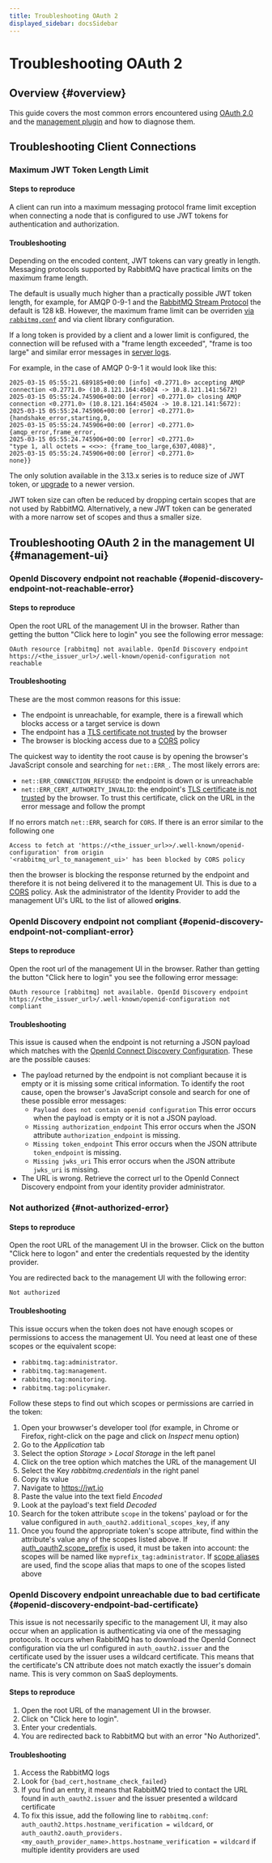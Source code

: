 ```yaml
---
title: Troubleshooting OAuth 2
displayed_sidebar: docsSidebar
---
```

<!--
Copyright (c) 2005-2025 Broadcom. All Rights Reserved. The term "Broadcom" refers to Broadcom Inc. and/or its subsidiaries.

All rights reserved. This program and the accompanying materials
are made available under the terms of the under the Apache License,
Version 2.0 (the "License”); you may not use this file except in compliance
with the License. You may obtain a copy of the License at

https://www.apache.org/licenses/LICENSE-2.0

Unless required by applicable law or agreed to in writing, software
distributed under the License is distributed on an "AS IS" BASIS,
WITHOUT WARRANTIES OR CONDITIONS OF ANY KIND, either express or implied.
See the License for the specific language governing permissions and
limitations under the License.
-->

# Troubleshooting OAuth 2

## Overview {#overview}

This guide covers the most common errors encountered using [OAuth 2.0](./oauth2) and the [management plugin](./management) and how to diagnose them.

## Troubleshooting Client Connections

### Maximum JWT Token Length Limit

#### Steps to reproduce

A client can run into a maximum messaging protocol frame limit exception when connecting
a node that is configured to use JWT tokens for authentication and authorization.

#### Troubleshooting

Depending on the encoded content, JWT tokens can vary greatly in length.
Messaging protocols supported by RabbitMQ have practical limits on the maximum
frame length.

The default is usually much higher than a practically possible JWT token length,
for example, for AMQP 0-9-1 and the [RabbitMQ Stream Protocol](./stream) the default
is 128 kB. However, the maximum frame limit can be overriden [via `rabbitmq.conf`](./configure) and via client library configuration.

If a long token is provided by a client and a lower limit is configured, the connection will be refused with
a "frame length exceeded", "frame is too large" and similar error messages
in [server logs](./logging).

For example, in the case of AMQP 0-9-1 it would look like this:

```
2025-03-15 05:55:21.689185+00:00 [info] <0.2771.0> accepting AMQP connection <0.2771.0> (10.8.121.164:45024 -> 10.8.121.141:5672)
2025-03-15 05:55:24.745906+00:00 [error] <0.2771.0> closing AMQP connection <0.2771.0> (10.8.121.164:45024 -> 10.8.121.141:5672):
2025-03-15 05:55:24.745906+00:00 [error] <0.2771.0> {handshake_error,starting,0,
2025-03-15 05:55:24.745906+00:00 [error] <0.2771.0>                  {amqp_error,frame_error,
2025-03-15 05:55:24.745906+00:00 [error] <0.2771.0>                              "type 1, all octets = <<>>: {frame_too_large,6307,4088}",
2025-03-15 05:55:24.745906+00:00 [error] <0.2771.0>                              none}}
```

The only solution available in the 3.13.x series is to reduce size of JWT token,
or [upgrade](./upgrade) to a newer version.

JWT token size can often be reduced by dropping certain scopes that are not used by RabbitMQ.
Alternatively, a new JWT token can be generated with a more narrow set of scopes
and thus a smaller size.


## Troubleshooting OAuth 2 in the management UI {#management-ui}

### OpenId Discovery endpoint not reachable {#openid-discovery-endpoint-not-reachable-error}

#### Steps to reproduce

Open the root URL of the management UI in the browser.
Rather than getting the button "Click here to login" you see the following error message:

```
OAuth resource [rabbitmq] not available. OpenId Discovery endpoint https://<the_issuer_url>/.well-known/openid-configuration not reachable
```

#### Troubleshooting

These are the most common reasons for this issue:

* The endpoint is unreachable, for example, there is a firewall which blocks access or a target service is down
* The endpoint has a [TLS certificate not trusted](./ssl#peer-verification) by the browser
* The browser is blocking access due to a [CORS](https://en.wikipedia.org/wiki/Cross-origin_resource_sharing) policy

The quickest way to identity the root cause is by opening the browser's JavaScript console and searching for `net::ERR_`.
The most likely errors are:

* `net::ERR_CONNECTION_REFUSED`: the endpoint is down or is unreachable
* `net::ERR_CERT_AUTHORITY_INVALID`: the endpoint's [TLS certificate is not trusted](./ssl#peer-verification) by the browser. To trust this certificate, click on the URL in the error message and follow the prompt

If no errors match `net::ERR`, search for `CORS`. If there is an error similar to the following one

```
Access to fetch at 'https://<the_issuer_url>>/.well-known/openid-configuration' from origin
'<rabbitmq_url_to_management_ui>' has been blocked by CORS policy
```

then the browser is blocking the response returned by the endpoint and therefore it is not being delivered it to the management UI.
This is due to a [CORS](https://en.wikipedia.org/wiki/Cross-origin_resource_sharing) policy.
Ask the administrator of the Identity Provider to add the management UI's URL to the list of allowed **origins**.


### OpenId Discovery endpoint not compliant {#openid-discovery-endpoint-not-compliant-error}

#### Steps to reproduce

Open the root url of the management UI in the browser.
Rather than getting the button "Click here to login" you see the following error message:

```
OAuth resource [rabbitmq] not available. OpenId Discovery endpoint https://<the_issuer_url>/.well-known/openid-configuration not compliant
```

#### Troubleshooting

This issue is caused when the endpoint is not returning a JSON payload which matches with the [OpenId Connect Discovery Configuration](https://openid.net/specs/openid-connect-discovery-1_0.html#ProviderConfig).
These are the possible causes:
- The payload returned by the endpoint is not compliant because it is empty or it is missing some critical information. To identify the root cause, open the browser's JavaScript console and search for one of these possible error messages:
  - `Payload does not contain openid configuration` This error occurs when the payload is empty or it is not a JSON payload.
  - `Missing authorization_endpoint` This error occurs when the JSON attribute `authorization_endpoint` is missing.
  - `Missing token_endpoint` This error occurs when the JSON attribute `token_endpoint` is missing.
  - `Missing jwks_uri` This error occurs when the JSON attribute `jwks_uri` is missing.
- The URL is wrong. Retrieve the correct url to the OpenId Connect Discovery endpoint from your identity provider administrator.

### Not authorized {#not-authorized-error}

#### Steps to reproduce

Open the root URL of the management UI in the browser. Click on the button "Click here to logon" and
enter the credentials requested by the identity provider.

You are redirected back to the management UI with the following error:

```
Not authorized
```

#### Troubleshooting

This issue occurs when the token does not have enough scopes or permissions to access the management UI. You need at least one of these scopes or the equivalent scope:

* `rabbitmq.tag:administrator`.
* `rabbitmq.tag:management`.
* `rabbitmq.tag:monitoring`.
* `rabbitmq.tag:policymaker`.

Follow these steps to find out which scopes or permissions are carried in the token:
1. Open your browwser's developer tool (for example, in Chrome or Firefox, right-click on the page and click on *Inspect* menu option)
2. Go to the *Application* tab
3. Select the option *Storage* > *Local Storage* in the left panel
4. Click on the tree option which matches the URL of the management UI
5. Select the Key *rabbitmq.credentials* in the right panel
6. Copy its value
7. Navigate to https://jwt.io
8. Paste the value into the text field *Encoded*
9. Look at the payload's text field *Decoded*
10. Search for the token attribute `scope` in the tokens' payload or for the value configured in `auth_oauth2.additional_scopes_key`, if any
11. Once you found the appropriate token's scope attribute, find within the attribute's value any of the scopes listed above. If [auth_oauth2.scope_prefix](./oauth2#scope-prefix) is used, it must be taken into account: the scopes will be named like  `myprefix_tag:administrator`. If [scope aliases](./oauth2-examples#using-scope-aliases) are used, find the scope alias that maps to one of the scopes listed above


### OpenId Discovery endpoint unreachable due to bad certificate {#openid-discovery-endpoint-bad-certificate}

This issue is not necessarily specific to the management UI, it may also occur when an application is authenticating via one of the messaging protocols. It occurs when RabbitMQ has to download the OpenId Connect configuration via the url configured in `auth_oauth2.issuer` and the certificate used by the issuer uses a wildcard certificate. This means that the certificate's CN attribute does not match exactly the issuer's domain name. This is very common on SaaS deployments.

#### Steps to reproduce

1. Open the root URL of the management UI in the browser.
2. Click on "Click here to login".
3. Enter your credentials.
4. You are redirected back to RabbitMQ but with an error "No Authorized".

#### Troubleshooting

1. Access the RabbitMQ logs
2. Look for `{bad_cert,hostname_check_failed}`
3. If you find an entry, it means that RabbitMQ tried to contact the URL found in `auth_oauth2.issuer` and the issuer presented a wildcard certificate
4. To fix this issue, add the following line to `rabbitmq.conf`: `auth_oauth2.https.hostname_verification = wildcard`, or `auth_oauth2.oauth_providers.<my_oauth_provider_name>.https.hostname_verification = wildcard` if multiple identity providers are used

